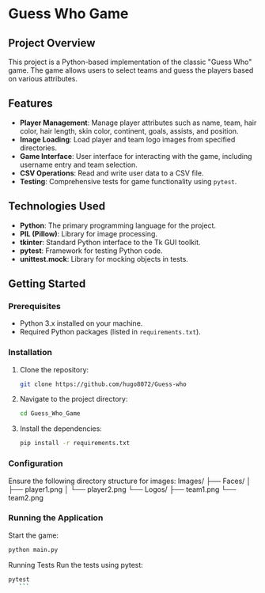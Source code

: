 ﻿# Guess Who Game

## Project Overview
This project is a Python-based implementation of the classic "Guess Who" game. The game allows users to select teams and guess the players based on various attributes.

## Features
- **Player Management**: Manage player attributes such as name, team, hair color, hair length, skin color, continent, goals, assists, and position.
- **Image Loading**: Load player and team logo images from specified directories.
- **Game Interface**: User interface for interacting with the game, including username entry and team selection.
- **CSV Operations**: Read and write user data to a CSV file.
- **Testing**: Comprehensive tests for game functionality using `pytest`.

## Technologies Used
- **Python**: The primary programming language for the project.
- **PIL (Pillow)**: Library for image processing.
- **tkinter**: Standard Python interface to the Tk GUI toolkit.
- **pytest**: Framework for testing Python code.
- **unittest.mock**: Library for mocking objects in tests.

## Getting Started

### Prerequisites
- Python 3.x installed on your machine.
- Required Python packages (listed in `requirements.txt`).

### Installation
1. Clone the repository:
    ```sh
    git clone https://github.com/hugo8072/Guess-who
    ```
2. Navigate to the project directory:
    ```sh
    cd Guess_Who_Game
    ```
3. Install the dependencies:
    ```sh
    pip install -r requirements.txt
    ```

### Configuration
Ensure the following directory structure for images:
Images/ ├── Faces/ │ ├── player1.png │ └── player2.png └── Logos/ ├── team1.png └── team2.png





### Running the Application
Start the game:
```sh
python main.py
 ```


Running Tests
Run the tests using pytest:

 ```sh
pytest
    ```
